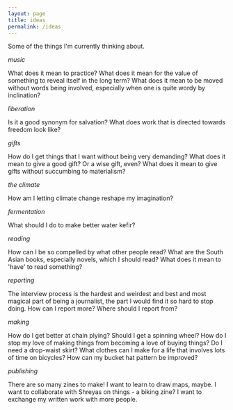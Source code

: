 ```yaml
---
layout: page
title: ideas
permalink: /ideas
---
```


Some of the things I'm currently thinking about.  

_music_

What does it mean to practice? What does it mean for the value of something to reveal itself in the long term? What does it mean to be moved without words being involved, especially when one is quite wordy by inclination? 

_liberation_ 

Is it a good synonym for salvation? What does work that is directed towards freedom look like? 

_gifts_

How do I get things that I want without being very demanding? What does it mean to give a good gift? Or a wise gift, even? What does it mean to give gifts without succumbing to materialism? 

_the climate_

How am I letting climate change reshape my imagination? 

_fermentation_ 

What should I do to make better water kefir? 

_reading_

How can I be so compelled by what other people read? What are the South Asian books, especially novels, which I should read? What does it mean to 'have' to read something? 

_reporting_ 

The interview process is the hardest and weirdest and best and most magical part of being a journalist, the part I would find it so hard to stop doing. How can I report more? Where should I report from? 

_making_ 

How do I get better at chain plying? Should I get a spinning wheel? How do I stop my love of making things from becoming a love of buying things? Do I need a drop-waist skirt? What clothes can I make for a life that involves lots of time on bicycles? How can my bucket hat pattern be improved? 

_publishing_

There are so many zines to make! I want to learn to draw maps, maybe. I want to collaborate with Shreyas on things - a biking zine? I want to exchange my written work with more people. 
